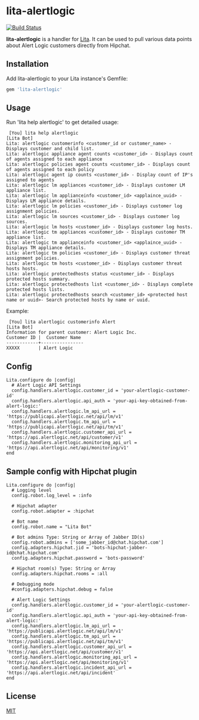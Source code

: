 # lita-alertlogic

[![Build Status](https://api.travis-ci.org/alertlogic/lita-alertlogic.svg?branch=master)](https://travis-ci.org/alertlogic/lita-alertlogic)

**lita-alertlogic** is a handler for [Lita](https://github.com/jimmycuadra/lita). It can be used to pull various data points about Alert Logic customers directly from Hipchat.

## Installation

Add lita-alertlogic to your Lita instance's Gemfile:

``` ruby
gem 'lita-alertlogic'
```

## Usage

Run 'lita help alertlogic' to get detailed usage:

```
 [You] lita help alertlogic
[Lita Bot] 
Lita: alertlogic customerinfo <customer_id or customer_name> - Displays customer and child list.
Lita: alertlogic appliance agent counts <customer_id> - Displays count of agents assigned to each appliance
Lita: alertlogic policies agent counts <customer_id> - Displays count of agents assigned to each policy
Lita: alertlogic agent ip counts <customer_id> - Display count of IP's assigned to agents
Lita: alertlogic lm appliances <customer_id> - Displays customer LM appliance list.
Lita: alertlogic lm applianceinfo <customer_id> <applaince_uuid> - Displays LM appliance details.
Lita: alertlogic lm policies <customer_id> - Displays customer log assignment policies.
Lita: alertlogic lm sources <customer_id> - Displays customer log sources.
Lita: alertlogic lm hosts <customer_id> - Displays customer log hosts.
Lita: alertlogic tm appliances <customer_id> - Displays customer TM appliance list.
Lita: alertlogic tm applianceinfo <customer_id> <applaince_uuid> - Displays TM appliance details.
Lita: alertlogic tm policies <customer_id> - Displays customer threat assignment policies.
Lita: alertlogic tm hosts <customer_id> - Displays customer threat hosts hosts.
Lita: alertlogic protectedhosts status <customer_id> - Displays protected hosts summary.
Lita: alertlogic protectedhosts list <customer_id> - Displays complete protected hosts lists.
Lita: alertlogic protectedhosts search <customer_id> <protected host name or uuid>- Search protected hosts by name or uuid.
```

Example:

```
 [You] lita alertlogic customerinfo Alert
[Lita Bot]
Information for parent customer: Alert Logic Inc.
Customer ID |  Customer Name 
------------+----------------
XXXXX       | Alert Logic 
```

## Config

```
Lita.configure do |config|
  # Alert Logic API Settings
  config.handlers.alertlogic.customer_id = 'your-alertlogic-customer-id'
  config.handlers.alertlogic.api_auth = 'your-api-key-obtained-from-alert-logic:'
  config.handlers.alertlogic.lm_api_url = 'https://publicapi.alertlogic.net/api/lm/v1'
  config.handlers.alertlogic.tm_api_url = 'https://publicapi.alertlogic.net/api/tm/v1'
  config.handlers.alertlogic.customer_api_url = 'https://api.alertlogic.net/api/customer/v1'
  config.handlers.alertlogic.monitoring_api_url = 'https://api.alertlogic.net/api/monitoring/v1'
end
```

## Sample config with Hipchat plugin

```
Lita.configure do |config|
  # Logging level
  config.robot.log_level = :info
  
  # Hipchat adapter
  config.robot.adapter = :hipchat
  
  # Bot name
  config.robot.name = "Lita Bot"

  # Bot admins Type: String or Array of Jabber ID(s)
  config.robot.admins = ['some_jabber_id@chat.hipchat.com']
  config.adapters.hipchat.jid = 'bots-hipchat-jabber-id@chat.hipchat.com'
  config.adapters.hipchat.password = 'bots-password'

  # Hipchat room(s) Type: String or Array
  config.adapters.hipchat.rooms = :all
  
  # Debugging mode
  #config.adapters.hipchat.debug = false

  # Alert Logic Settings
  config.handlers.alertlogic.customer_id = 'your-alertlogic-customer-id'
  config.handlers.alertlogic.api_auth = 'your-api-key-obtained-from-alert-logic:'
  config.handlers.alertlogic.lm_api_url = 'https://publicapi.alertlogic.net/api/lm/v1'
  config.handlers.alertlogic.tm_api_url = 'https://publicapi.alertlogic.net/api/tm/v1'
  config.handlers.alertlogic.customer_api_url = 'https://api.alertlogic.net/api/customer/v1'
  config.handlers.alertlogic.monitoring_api_url = 'https://api.alertlogic.net/api/monitoring/v1'
  config.handlers.alertlogic.incident_api_url = 'https://api.alertlogic.net/api/incident'
end
```

## License

[MIT](http://opensource.org/licenses/MIT)
